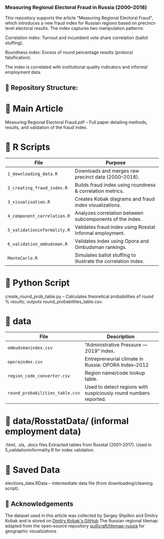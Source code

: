### Measuring Regional Electoral Fraud in Russia (2000–2018) ### 
This repository supports the article "Measuring Regional Electoral Fraud", which introduces a new fraud index for Russian regions based on precinct-level electoral results. The index captures two manipulation patterns:

Correlation index: Turnout and incumbent vote share correlation (ballot stuffing).

Roundness index: Excess of round percentage results (protocol falsification).

The index is correlated with institutional quality indicators and informal employment data.

## 📂 Repository Structure: ##

# 📄 Main Article #
Measuring Regional Electoral Fraud.pdf – Full paper detailing methods, results, and validation of the fraud index.

# 🧮 R Scripts #
| File                          | Purpose                                                                 |
|-------------------------------|-------------------------------------------------------------------------|
| `1_downloading_data.R`        | Downloads and merges raw precinct data (2000–2018).                     |
| `2_creating_fraud_index.R`    | Builds fraud index using roundness & correlation metrics.              |
| `3_visualisation.R`           | Creates Kobak diagrams and fraud index visualizations.                 |
| `4_component_correlation.R`   | Analyzes correlation between subcomponents of the index.               |
| `5_validationinformality.R`   | Validates fraud index using Rosstat informal employment.               |
| `6_validation_ombudsman.R`    | Validates index using Opora and Ombudsman rankings.                    |
| `MonteCarlo.R`                | Simulates ballot stuffing to illustrate the correlation index.         |

# 🐍 Python Script #
create_round_prob_table.py – Calculates theoretical probabilities of round % results; outputs round_probabilities_table.csv.

# 📁 data #
| File                           | Description                                                            |
|--------------------------------|------------------------------------------------------------------------|
| `ombudsmanindex.csv`           | “Administrative Pressure — 2019” index.                                |
| `oporaindex.csv`               | Entrepreneurial climate in Russia: OPORA Index–2012                    |
| `region_code_converter.csv`    | Region name/code lookup table.                                         |
| `round_probabilities_table.csv`| Used to detect regions with suspiciously round numbers reported.       |

# 📁 data/RosstatData/ (informal employment data) #
.html, .xls, .docx files	Extracted tables from Rosstat (2001–2017).
Used in	5_validationinformality.R for index validation.

# 💾 Saved Data #
elections_data.RData – Intermediate data file (from downloading/cleaning script).


## 🙏 Acknowledgements ##
The dataset used in this article was collected by Sergey Shpilkin and Dmitry Kobak and is stored on [Dmitry Kobak's GitHub](https://github.com/dkobak/elections)
The Russian regional tilemap adapted from the open-source repository [quillcraft/tilemap-russia](quillcraft/tilemap-russia) for geographic visualizations


